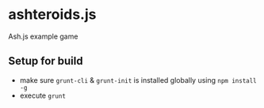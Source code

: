 # ashteroids.js
Ash.js example game

## Setup for build
- make sure `grunt-cli` & `grunt-init` is installed globally using `npm install -g`
- execute `grunt`

